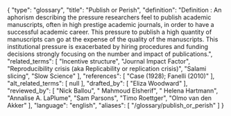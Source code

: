 {
    "type": "glossary",
    "title": "Publish or Perish",
    "definition": "Definition : An aphorism describing the pressure researchers feel to publish academic manuscripts, often in high prestige academic journals, in order to have a successful academic career. This pressure to publish a high quantity of manuscripts can go at the expense of the quality of the manuscripts. This institutional pressure is exacerbated by hiring procedures and funding decisions strongly focusing on the number and impact of publications.",
    "related_terms": [
        "Incentive structure",
        "Journal Impact Factor",
        "Reproducibility crisis (aka Replicability or replication crisis)",
        "Salami slicing",
        "Slow Science"
    ],
    "references": [
        "Case (1928); Fanelli (2010)"
    ],
    "alt_related_terms": [
        null
    ],
    "drafted_by": [
        "Eliza Woodward"
    ],
    "reviewed_by": [
        "Nick Ballou",
        " Mahmoud Elsherif",
        " Helena Hartmann",
        "Annalise A. LaPlume",
        "Sam Parsons",
        "Timo Roettger",
        "Olmo van den Akker"
    ],
    "language": "english",
    "aliases": [
        "/glossary/publish_or_perish"
    ]
}